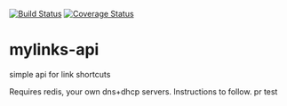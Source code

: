 [![Build Status](https://travis-ci.org/rynodivino/mylinks-api.png)](https://travis-ci.org/rynodivino/mylinks-api) [![Coverage Status](https://coveralls.io/repos/github/rynodivino/mylinks-api/badge.svg?branch=master)](https://coveralls.io/github/rynodivino/mylinks-api?branch=master)
# mylinks-api
simple api for link shortcuts

Requires redis, your own dns+dhcp servers.  Instructions to follow.
pr test
